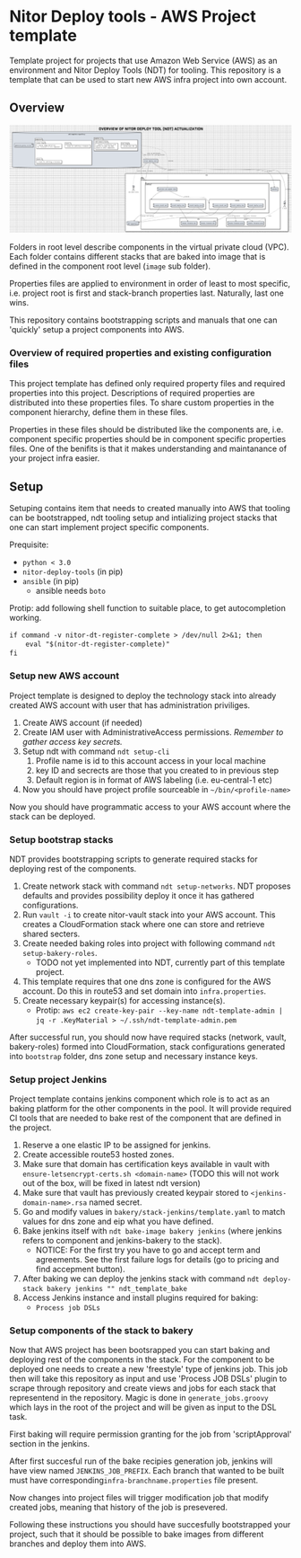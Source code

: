 # Nitor Deploy tools - AWS Project template

Template project for projects that use Amazon Web Service (AWS) as an
environment and Nitor Deploy Tools (NDT) for tooling. This repository
is a template that can be used to start new AWS infra project into own
account.

## Overview

![overview](docs/figs/overview.png)

Folders in root level describe components in the virtual private cloud
(VPC). Each folder contains different stacks that are baked into image
that is defined in the component root level (`image` sub folder).

Properties files are applied to environment in order of least to most
specific, i.e. project root is first and stack-branch properties
last. Naturally, last one wins.

This repository contains bootstrapping scripts and manuals that one
can 'quickly' setup a project components into AWS.

### Overview of required properties and existing configuration files

This project template has defined only required property files and
required properties into this project. Descriptions of required
properties are distributed into these properties files. To share
custom properties in the component hierarchy, define them in these
files.

Properties in these files should be distributed like the components
are, i.e. component specific properties should be in component
specific properties files. One of the benifits is that it makes
understanding and maintanance of your project infra easier.

## Setup

Setuping contains item that needs to created manually into AWS that
tooling can be bootstrapped, ndt tooling setup and intializing project
stacks that one can start implement project specific components.

Prequisite:
  * `python < 3.0`
  * `nitor-deploy-tools` (in pip)
  * `ansible` (in pip)
    * ansible needs `boto`

Protip: add following shell function to suitable place, to get
autocompletion working.

```shell
if command -v nitor-dt-register-complete > /dev/null 2>&1; then
    eval "$(nitor-dt-register-complete)"
fi
```

### Setup new AWS account

Project template is designed to deploy the technology stack into
already created AWS account with user that has administration
priviliges.

 1. Create AWS account (if needed)
 2. Create IAM user with AdministrativeAccess permissions. *Remember
    to gather access key secrets.*
 3. Setup ndt with command `ndt setup-cli`
	1. Profile name is id to this account access in your local machine
    2. key ID and secrects are those that you created to in previous step
    3. Default region is in format of AWS labeling (i.e. eu-central-1 etc)
 4. Now you should have project profile sourceable in `~/bin/<profile-name>`

Now you should have programmatic access to your AWS account where the
stack can be deployed.

### Setup bootstrap stacks

NDT provides bootstrapping scripts to generate required stacks for
deploying rest of the components.

  1. Create network stack with command `ndt setup-networks`. NDT
     proposes defaults and provides possibility deploy it once it has
     gathered configurations.
  2. Run `vault -i` to create nitor-vault stack into your AWS
     account. This creates a CloudFormation stack where one can store
     and retrieve shared secters.
  3. Create needed baking roles into project with following command
     `ndt setup-bakery-roles`.
	 - TODO not yet implemented into NDT, currently part of this
        template project.
  4. This template requires that one dns zone is configured for the
     AWS account. Do this in route53 and set domain into
     `infra.properties`.
  5. Create necessary keypair(s) for accessing instance(s).
	 - Protip: `aws ec2 create-key-pair --key-name ndt-template-admin | jq -r .KeyMaterial > ~/.ssh/ndt-template-admin.pem`

After successful run, you should now have required stacks (network,
vault, bakery-roles) formed into CloudFormation, stack configurations
generated into `bootstrap` folder, dns zone setup and necessary
instance keys.

### Setup project Jenkins

Project template contains jenkins component which role is to act as an
baking platform for the other components in the pool. It will provide
required CI tools that are needed to bake rest of the component that
are defined in the project.

  1. Reserve a one elastic IP to be assigned for jenkins.
  2. Create accessible route53 hosted zones.
  3. Make sure that domain has certification keys available in vault
     with `ensure-letsencrypt-certs.sh <domain-name>` (TODO this will
     not work out of the box, will be fixed in latest ndt version)
  4. Make sure that vault has previously created keypair stored to
	 `<jenkins-domain-name>.rsa` named secret.
  2. Go and modify values in `bakery/stack-jenkins/template.yaml` to
     match values for dns zone and eip what you have defined.
  3. Bake jenkins itself with `ndt bake-image bakery jenkins`
     (where jenkins refers to component and jenkins-bakery to the
     stack).
	 - NOTICE: For the first try you have to go and accept term and
        agreements. See the first failure logs for details (go to
        pricing and find accepment button).
  4. After baking we can deploy the jenkins stack with command `ndt
     deploy-stack bakery jenkins "" ndt_template_bake`
  6. Access Jenkins instance and install plugins required for baking:
     * `Process job DSLs`

### Setup components of the stack to bakery

Now that AWS project has been bootsrapped you can start baking and
deploying rest of the components in the stack. For the component to be
deployed one needs to create a new 'freestyle' type of jenkins
job. This job then will take this repository as input and use 'Process
JOB DSLs' plugin to scrape through repository and create views and
jobs for each stack that representend in the repository. Magic is done
in `generate_jobs.groovy` which lays in the root of the project and
will be given as input to the DSL task.

First baking will require permission granting for the job from
'scriptApproval' section in the jenkins.

After first succesful run of the bake recipies generation job, jenkins
will have view named `JENKINS_JOB_PREFIX`. Each branch that wanted to
be built must have corresponding`infra-branchname.properties` file
present.

Now changes into project files will trigger modification job that
modify created jobs, meaning that history of the job is presevered.

Following these instructions you should have succesfully bootstrapped
your project, such that it should be possible to bake images from
different branches and deploy them into AWS.
